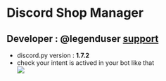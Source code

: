 <h1>Discord Shop Manager </h1>
<h2>Developer : @legenduser <a href = "https://discord.gg/antitermbot" target = "_blank"> support </a></h2>

<ul>
    <li>discord.py version : <b>1.7.2</b></li>
    <li>check your intent is actived in your bot like that</li>
    <img src="https://media.discordapp.net/attachments/1135971296774193223/1141833369999646873/image.png?width=1440&height=533" >
<ul>